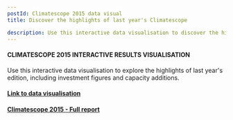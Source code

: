 ```yaml
---
postId: Climatescope 2015 data visual
title: Discover the highlights of last year's Climatescope

description: Use this interactive data visualisation to discover the highlights of the 2015 edition. 
---
```


#### CLIMATESCOPE 2015 INTERACTIVE RESULTS VISUALISATION
Use this interactive data visualisation to explore the highlights of last year's edition, including investment figures and capacity additions. 

#### [Link to data visualisation](https://www.bnef.com/dataview/climatescope-2015/index.html)

#### [Climatescope 2015 - Full report](http://2015.global-climatescope.org/en/)
